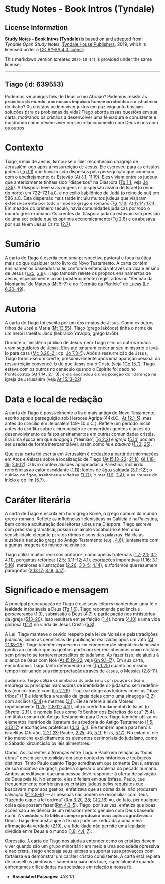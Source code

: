 # Study Notes - Book Intros (Tyndale)

## License Information

**Study Notes - Book Intros (Tyndale)** is based on and adapted from: _Tyndale Open Study Notes_, [Tyndale House Publishers](https://tyndaleopenresources.com/), 2019, which is licensed under a [CC BY-SA 4.0 license](https://creativecommons.org/licenses/by-sa/4.0/legalcode.en).

This markdown version (created `2025-10-14`) is provided under the same license.



--------------------------------

## Tiago (id: 639553)

Podemos ser amigos fiéis de Deus como Abraão? Podemos resistir às pressões do mundo, aos nossos impulsos humanos rebeldes e à influência do diabo? Os cristãos podem viver juntos em paz enquanto buscam soluções para os problemas da vida? Tiago aborda essas questões em sua carta, motivando os cristãos a desenvolver uma fé madura e consistente e mostrando como devem viver em seu relacionamento com Deus e uns com os outros.

Contexto
========

Tiago, irmão de Jesus, tornou\-se o líder reconhecido da igreja de Jerusalém logo após a ressurreição de Jesus. Ele escreveu para os cristãos judeus ([Tg 1\.1](https://ref.ly/Jas1:1)) que haviam sido dispersos pela perseguição que começou com o apedrejamento de Estevão ([At 8\.1](https://ref.ly/Acts8:1); [11\.19](https://ref.ly/Acts11:19)). Eles viviam entre os judeus que anteriormente tinham sido "dispersos" na Diáspora ([Tg 1\.1](https://ref.ly/Jas1:1); veja [Jo 7\.35](https://ref.ly/John7:35)). A Diáspora teve suas origens na dispersão assíria de Israel (o reino do norte) em 722–721 a.C. e no exílio babilônico de Judá (o reino do sul) em 586 a.C. Esta dispersão mais tarde incluiu muitos judeus que viajaram extensivamente por todo o império grego e romano ([Tg 4\.13](https://ref.ly/Jas4:13); [At 13\.14](https://ref.ly/Acts13:14); [17\.1](https://ref.ly/Acts17:1)). Em meados do primeiro século, havia comunidades judaicas por todo o mundo greco\-romano. Os crentes da Diáspora judaica estavam sob pressão de uma sociedade que os oprimia economicamente ([Tg 2\.6](https://ref.ly/Jas2:6)) e os abusava por sua fé em Jesus Cristo ([2\.7](https://ref.ly/Jas2:7)).

Sumário
=======

A carta de Tiago é escrita com uma perspectiva pastoral e foca na ética mais do que qualquer outro livro do Novo Testamento. A carta contém ensinamentos baseados na lei conforme entendida através da vida e ensino de Jesus ([1\.25](https://ref.ly/Jas1:25); [2\.8](https://ref.ly/Jas2:8)). Tiago também reflete os próprios ensinamentos de Jesus, especialmente como (posteriormente) registrados no “Sermão da Montanha” de Mateus ([Mt 5–7](https://ref.ly/Matt5:1-Matt7:29)) e no “Sermão da Planície” de Lucas ([Lc 6\.20–49](https://ref.ly/Luke6:20-Luke6:49)).

Autoria
=======

A carta de Tiago foi escrita por um dos irmãos de Jesus. Como os outros filhos de José e Maria ([Mt 13\.55](https://ref.ly/Matt13:55)), Tiago (grego Iakōbos) tinha o nome de um herói israelita: Jacó (hebraico Ya‘aqob; grego Iakōb).

Durante o ministério público de Jesus, nem Tiago nem os outros irmãos eram seguidores de Jesus. Eles até tentaram encerrar seu ministério e levá\-lo para casa ([Mc 3\.20–21](https://ref.ly/Mark3:20-Mark3:21); cp. [Jo 7\.3–5](https://ref.ly/John7:3-John7:5)). Após a ressurreição de Jesus, Tiago tornou\-se um crente, presumivelmente após uma aparição pessoal da ressurreição convencê\-lo de que Jesus era o Cristo (veja [1Co 15\.7](https://ref.ly/1Cor15:7)). Tiago estava com os outros no cenáculo quando o Espírito foi dado no Pentecostes ([At 1\.14](https://ref.ly/Acts1:14); [2\.1–3](https://ref.ly/Acts2:1-Acts2:3)), e ele ascendeu a uma posição de liderança na igreja de Jerusalém (veja [At 15\.13–22](https://ref.ly/Acts15:13-Acts15:22)).

Data e local de redação
=======================

A carta de Tiago é possivelmente o livro mais antigo do Novo Testamento, escrito após a perseguição sob Herodes Agripa (44 d.C., [At 12\.1–5](https://ref.ly/Acts12:1-Acts12:5)), mas antes do concílio em Jerusalém (49\~50 d.C.). Reflete um período inicial antes do conflito sobre a circuncisão de convertidos gentios e antes do desenvolvimento de falsos ensinamentos em outras comunidades cristãs. Era uma época em que *sinagoga* (“reunião”, [Tg 2\.2](https://ref.ly/Jas2:2)) e *igreja* ([5\.14](https://ref.ly/Jas5:14)) podiam ser usadas de forma intercambiável, assim como *lei* e *palavra* ([1\.23](https://ref.ly/Jas1:23), [25](https://ref.ly/Jas1:25)).

Que esta carta foi escrita em Jerusalém é deduzido a partir de informações em Atos e Gálatas sobre a localização de Tiago ([At 15\.13–22](https://ref.ly/Acts15:13-Acts15:22); [21\.18](https://ref.ly/Acts21:18); [Gl 1\.18–19](https://ref.ly/Gal1:18-Gal1:19); [2\.9](https://ref.ly/Gal2:9),[12](https://ref.ly/Gal2:12)). O livro contém alusões apropriadas à Palestina, incluindo referências ao calor escaldante ([1\.11](https://ref.ly/Jas1:11)); fontes de água salgada ([3\.11–12](https://ref.ly/Jas3:11-Jas3:12)); o cultivo de figos, azeitonas e videiras ([3\.12](https://ref.ly/Jas3:12)); o mar ([1\.6](https://ref.ly/Jas1:6); [3\.4](https://ref.ly/Jas3:4)); e as chuvas do início e do fim ([5\.7](https://ref.ly/Jas5:7)).

Caráter literária
=================

A carta de Tiago é escrita em bom grego Koiné, o grego comum do mundo greco\-romano. Reflete as influências helenísticas na Galileia e na Palestina, bem como a aculturação dos leitores judeus na Diáspora. Tiago escreve com precisão gramatical, possui um amplo vocabulário e tem uma sensibilidade elegante para os ritmos e sons das palavras. Há claras alusões à tradução grega do Antigo Testamento (e.g., [4\.6](https://ref.ly/Jas4:6)), juntamente com algumas imagens do mundo helenístico.

Tiago utiliza muitos recursos oratórios, como apelos fraternais ([1\.2](https://ref.ly/Jas1:2); [2\.1](https://ref.ly/Jas2:1); [3\.1](https://ref.ly/Jas3:1); [4\.11](https://ref.ly/Jas4:11)), perguntas retóricas ([2\.5](https://ref.ly/Jas2:5); [3\.11–12](https://ref.ly/Jas3:11-Jas3:12); [4\.1](https://ref.ly/Jas4:1)), exortações imperativas ([1\.16](https://ref.ly/Jas1:16); [3\.1](https://ref.ly/Jas3:1); [5\.16](https://ref.ly/Jas5:16)), metáforas e ilustrações ([2\.26](https://ref.ly/Jas2:26); [3\.3–5](https://ref.ly/Jas3:3-Jas3:5); [4\.14](https://ref.ly/Jas4:14)), e aforismos que resumem parágrafos ([2\.13](https://ref.ly/Jas2:13),[17](https://ref.ly/Jas2:17); [3\.18](https://ref.ly/Jas3:18); [4\.17](https://ref.ly/Jas4:17)).

Significado e mensagem
======================

A principal preocupação de Tiago é que seus leitores mantenham uma fé e lealdade inabaláveis a Deus ([Tg 1\.6](https://ref.ly/Jas1:6)). Tiago recomenda paciência e perseverança ([1\.3](https://ref.ly/Jas1:3)), submissão a Deus ([4\.7](https://ref.ly/Jas4:7)) e participação nos ministérios da igreja ([5\.13–20](https://ref.ly/Jas5:13-Jas5:20)). Isso resultará em perfeição ([1\.4](https://ref.ly/Jas1:4)), honra ([4\.10](https://ref.ly/Jas4:10)) e uma vida gloriosa ([1\.12](https://ref.ly/Jas1:12)) na vinda de Jesus Cristo ([5\.8](https://ref.ly/Jas5:8)).

A Lei. Tiago manteve o devido respeito pela lei de Moisés e pelas tradições judaicas, como as cerimônias de purificação realizadas após um voto ([At 21\.18–25](https://ref.ly/Acts21:18-Acts21:25)). Tiago também expressou uma compreensão simpática da missão gentia ao concluir que os gentios poderiam ser reconhecidos como cristãos sem primeiro se tornarem prosélitos do judaísmo. Ao fazer isso, ele aludiu à aliança de Deus com Noé ([At 15\.19–22](https://ref.ly/Acts15:19-Acts15:22); veja [Gn 9\.1–17](https://ref.ly/Gen9:1-Gen9:17)). Em sua carta, encontramos Tiago tanto defendendo a lei ([Tg 1\.25](https://ref.ly/Jas1:25)) quanto ao mesmo tempo insinuando sua reinterpretação através de Jesus, o Messias ([2\.8–11](https://ref.ly/Jas2:8-Jas2:11)).

Judaísmo. Tiago utiliza os símbolos do judaísmo com pouca crítica e emprega os principais marcadores de identidade do judaísmo sem redefini\-los (em contraste com [Rm 2\.29](https://ref.ly/Rom2:29)). Tiago se dirige aos leitores como as “doze tribos” ([1\.1](https://ref.ly/Jas1:1)) e identifica a reunião da igreja deles como uma sinagoga ([2\.2](https://ref.ly/Jas2:2)) com anciãos ([5\.14](https://ref.ly/Jas5:14)) e mestres ([3\.1](https://ref.ly/Jas3:1)). Ele se refere à lei de Moisés repetidamente ([1\.25](https://ref.ly/Jas1:25); [2\.8–12](https://ref.ly/Jas2:8-Jas2:12); [4\.11](https://ref.ly/Jas4:11)), cita o credo fundamental de Israel (o *Shema*, [2\.19](https://ref.ly/Jas2:19)), e nomeia Deus como “o Senhor dos Exércitos do céu” ([5\.4](https://ref.ly/Jas5:4)), um título comum do Antigo Testamento para Deus. Tiago também utiliza os elementos literários da literatura de sabedoria do Antigo Testamento ([1\.5](https://ref.ly/Jas1:5); [3\.13](https://ref.ly/Jas3:13),[17](https://ref.ly/Jas3:17)) e exortações proféticas ([4\.13](https://ref.ly/Jas4:13); [5\.1](https://ref.ly/Jas5:1)). Ele também apela para heróis israelitas (Abraão, [2\.21](https://ref.ly/Jas2:21),[23](https://ref.ly/Jas2:23); Raabe, [2\.25](https://ref.ly/Jas2:25); Jó, [5\.11](https://ref.ly/Jas5:11); Elias, [5\.17](https://ref.ly/Jas5:17)). No entanto, ele não menciona explicitamente os elementos cerimoniais do judaísmo, como o Sábado, circuncisão ou leis alimentares.

Obras. As aparentes diferenças entre Tiago e Paulo em relação às “boas obras” devem ser entendidas em seus contextos históricos e teológicos distintos. Tanto Paulo quanto Tiago acreditavam que somente Deus, através de sua iniciativa de graça, poderia superar o problema do pecado humano. Ambos acreditavam que uma pessoa deve responder à oferta de salvação de Deus pela fé. No entanto, eles diferiam em sua ênfase. Paulo, que frequentemente confrontava os cristãos judeus pelos requisitos que buscavam impor aos gentios, enfatizava que as obras da lei não produzem salvação ([Ef 2\.8–9](https://ref.ly/Eph2:8-Eph2:9)) — as pessoas não podem se reconciliar com Deus “fazendo o que a lei ordena” ([Rm 3\.20](https://ref.ly/Rom3:20), [28](https://ref.ly/Rom3:28); [Gl 2\.16](https://ref.ly/Gal2:16)) ou, de fato, por qualquer coisa que possam fazer ([Rm 4\.3–5](https://ref.ly/Rom4:3-Rom4:5)). Tiago, por sua vez, enfatiza que boas ações são a evidência de um relacionamento genuíno com Deus baseado na fé. A verdadeira fé bíblica sempre produzirá boas ações agradáveis a Deus. Tiago demonstra que a fé não pode ser reduzida a uma mera afirmação da verdade ([2\.19](https://ref.ly/Jas2:19)), e a fidelidade não permite uma lealdade dividida entre Deus e o mundo ([1\.8](https://ref.ly/Jas1:8); [4\.4](https://ref.ly/Jas4:4), [7](https://ref.ly/Jas4:7)).

Opressão. A carta de Tiago nos ajuda a entender como os cristãos devem viver quando são um grupo minoritário em meio a uma sociedade opressiva e não cristã. Tiago encoraja seus leitores a suportar suas provações com fortaleza e a demonstrar um caráter cristão consistente. A carta está repleta de conselhos piedosos e sabedoria para nós hoje, especialmente quando enfrentamos dificuldades na sociedade em relação à nossa fé.

* **Associated Passages:** JAS 1:1

